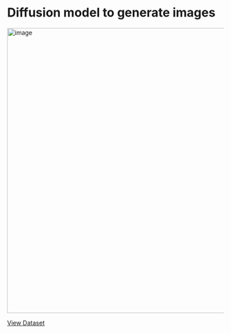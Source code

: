 # Diffusion model to generate images

<img width="663" alt="image" src="https://github.com/user-attachments/assets/aff9debc-de73-42d6-8493-ccc5c3099241">

[View Dataset](https://huggingface.co/datasets/lamm-mit/leaf-images-augmented)


